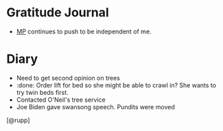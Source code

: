 # Gratitude Journal 

- [MP](/MP.md) continues to push to be independent of me.

# Diary 

- Need to get second opinion on trees
- :done: Order lift for bed so she might be able to crawl in? She wants to try twin beds first.
- Contacted O'Neil's tree service
- Joe Biden gave swansong speech. Pundits were moved

[@rupp]

